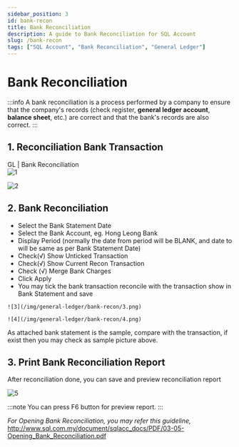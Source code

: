 ```yaml
---
sidebar_position: 3
id: bank-recon
title: Bank Reconciliation
description: A guide to Bank Reconciliation for SQL Account
slug: /bank-recon
tags: ["SQL Account", "Bank Reconciliation", "General Ledger"]
---
```


# Bank Reconciliation

:::info
A bank reconciliation is a process performed by a company to ensure that the company's records
(check register, **general ledger account**, **balance sheet**, etc.) are correct and that the bank's records
are also correct.
:::


## 1. Reconciliation Bank Transaction
   GL | Bank Reconciliation <br />
   ![1](/img/general-ledger/bank-recon/1.png)

   ![2](/img/general-ledger/bank-recon/2.png)

## 2. Bank Reconciliation
   - Select the Bank Statement Date
   - Select the Bank Account, eg. Hong Leong Bank
   - Display Period (normally the date from period will be BLANK, and date to will be same as per Bank Statement Date)
   - Check(√) Show Unticked Transaction
   - Check(√) Show Current Recon Transaction
   - Check (√) Merge Bank Charges
   - Click Apply
   - You may tick the bank transaction reconcile with the transaction show in Bank Statement and save

    ![3](/img/general-ledger/bank-recon/3.png)

    ![4](/img/general-ledger/bank-recon/4.png)

   As attached bank statement is the sample, compare with the transaction, if exist then you may check as sample picture above.

## 3. Print Bank Reconciliation Report
   After reconciliation done, you can save and preview reconciliation report

   ![5](/img/general-ledger/bank-recon/5.png)

:::note
You can press F6 button for preview report.
:::

*For Opening Bank Reconciliation, you may refer this guideline,* <br />
http://www.sql.com.my/document/sqlacc_docs/PDF/03-05-Opening_Bank_Reconciliation.pdf

